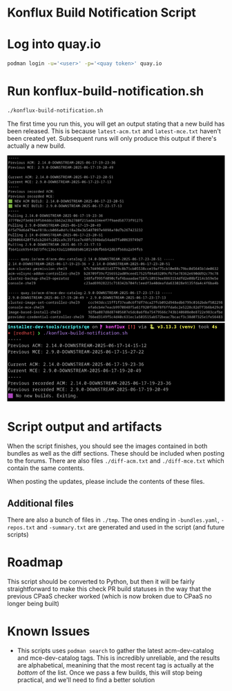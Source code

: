 # Konflux Build Notification Script

# Log into quay.io
```bash
podman login -u='<user>' -p='<quay token>' quay.io
```

# Run konflux-build-notification.sh
```bash
./konflux-build-notification.sh
```

The first time you run this, you will get an output stating that a new build has been released. This is because `latest-acm.txt` and `latest-mce.txt` haven't been created yet. Subsequent runs will only produce this output if there's actually a new build.

![alt text](assets/expected-output.png)
![alt text](assets/expected-output-2.png)

# Script output and artifacts
When the script finishes, you should see the images contained in both bundles as well as the diff sections. These should be included when posting to the forums. There are also files `./diff-acm.txt` and `./diff-mce.txt` which contain the same contents.

When posting the updates, please include the contents of these files.

## Additional files
There are also a bunch of files in `./tmp`. The ones ending in `-bundles.yaml`, `-repos.txt` and `-summary.txt` are generated and used in the script (and future scripts)


# Roadmap
This script should be converted to Python, but then it will be fairly straightforward to make this check PR build statuses in the way that the previous CPaaS checker worked (which is now broken due to CPaaS no longer being built)


# Known Issues
- This scripts uses `podman search` to gather the latest acm-dev-catalog and mce-dev-catalog tags. This is incredibly unreliable, and the results are alphabetical, meanining that the most recent tag is actually at the *bottom* of the list. Once we pass a few builds, this will stop being practical, and we'll need to find a better solution